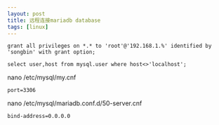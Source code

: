 ```yaml
---
layout: post
title: 远程连接mariadb database
tags: [linux]
---
```


``` shell
grant all privileges on *.* to 'root'@'192.168.1.%' identified by 'songbin' with grant option;

select user,host from mysql.user where host<>'localhost';
```

nano /etc/mysql/my.cnf
``` shell
port=3306
```

nano /etc/mysql/mariadb.conf.d/50-server.cnf
``` shell
bind-address=0.0.0.0
```
